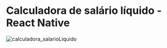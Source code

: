 <h1>Calculadora de salário líquido - React Native</h1>

![calculadora_salarioLiquido](https://user-images.githubusercontent.com/41700939/78815718-05154200-79a7-11ea-853d-e2951d4975cf.jpg)

